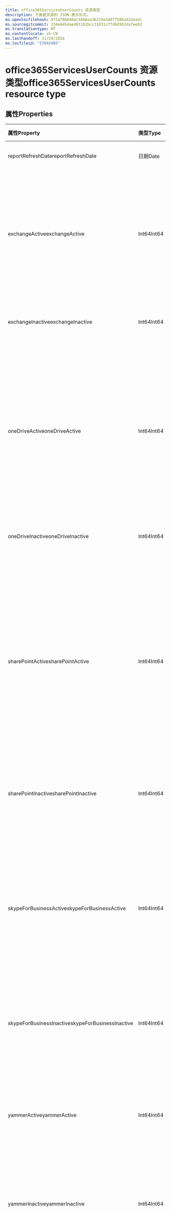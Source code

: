 ```yaml
---
title: office365ServicesUserCounts 资源类型
description: 下面是资源的 JSON 表示形式。
ms.openlocfilehash: 975a70b040ac5886ea36219a5407f580a42aeadc
ms.sourcegitcommit: 334e84b4aed63162bcc31831cffd6d363dafee02
ms.translationtype: MT
ms.contentlocale: zh-CN
ms.lasthandoff: 11/29/2018
ms.locfileid: "27042405"
---
```

# <a name="office365servicesusercounts-resource-type"></a><span data-ttu-id="47f5f-103">office365ServicesUserCounts 资源类型</span><span class="sxs-lookup"><span data-stu-id="47f5f-103">office365ServicesUserCounts resource type</span></span>

## <a name="properties"></a><span data-ttu-id="47f5f-104">属性</span><span class="sxs-lookup"><span data-stu-id="47f5f-104">Properties</span></span>

| <span data-ttu-id="47f5f-105">属性</span><span class="sxs-lookup"><span data-stu-id="47f5f-105">Property</span></span>                 | <span data-ttu-id="47f5f-106">类型</span><span class="sxs-lookup"><span data-stu-id="47f5f-106">Type</span></span>   | <span data-ttu-id="47f5f-107">说明</span><span class="sxs-lookup"><span data-stu-id="47f5f-107">Description</span></span>                              |
| :----------------------- | :----- | ---------------------------------------- |
| <span data-ttu-id="47f5f-108">reportRefreshDate</span><span class="sxs-lookup"><span data-stu-id="47f5f-108">reportRefreshDate</span></span>        | <span data-ttu-id="47f5f-109">日期</span><span class="sxs-lookup"><span data-stu-id="47f5f-109">Date</span></span>   | <span data-ttu-id="47f5f-110">内容最晚日期。</span><span class="sxs-lookup"><span data-stu-id="47f5f-110">The latest date of the content.</span></span>          |
| <span data-ttu-id="47f5f-111">exchangeActive</span><span class="sxs-lookup"><span data-stu-id="47f5f-111">exchangeActive</span></span>           | <span data-ttu-id="47f5f-112">Int64</span><span class="sxs-lookup"><span data-stu-id="47f5f-112">Int64</span></span>  | <span data-ttu-id="47f5f-113">在 Exchange 上的活动用户数。</span><span class="sxs-lookup"><span data-stu-id="47f5f-113">The number of active users on Exchange.</span></span> <span data-ttu-id="47f5f-114">任何用户都可以读取和发送电子邮件被视为活动用户。</span><span class="sxs-lookup"><span data-stu-id="47f5f-114">Any user who can read and send email is considered an active user.</span></span> |
| <span data-ttu-id="47f5f-115">exchangeInactive</span><span class="sxs-lookup"><span data-stu-id="47f5f-115">exchangeInactive</span></span>         | <span data-ttu-id="47f5f-116">Int64</span><span class="sxs-lookup"><span data-stu-id="47f5f-116">Int64</span></span>  | <span data-ttu-id="47f5f-117">在 Exchange 上的非活动用户数。</span><span class="sxs-lookup"><span data-stu-id="47f5f-117">The number of inactive users on Exchange.</span></span> |
| <span data-ttu-id="47f5f-118">oneDriveActive</span><span class="sxs-lookup"><span data-stu-id="47f5f-118">oneDriveActive</span></span>           | <span data-ttu-id="47f5f-119">Int64</span><span class="sxs-lookup"><span data-stu-id="47f5f-119">Int64</span></span>  | <span data-ttu-id="47f5f-120">在 OneDrive 上的活动用户数。</span><span class="sxs-lookup"><span data-stu-id="47f5f-120">The number of active users on OneDrive.</span></span> <span data-ttu-id="47f5f-121">查看或编辑文件、 内部或外部，共享文件或同步文件的任何用户被视为活动用户。</span><span class="sxs-lookup"><span data-stu-id="47f5f-121">Any user who viewed or edited files, shared files internally or externally, or synced files is considered an active user.</span></span> |
| <span data-ttu-id="47f5f-122">oneDriveInactive</span><span class="sxs-lookup"><span data-stu-id="47f5f-122">oneDriveInactive</span></span>         | <span data-ttu-id="47f5f-123">Int64</span><span class="sxs-lookup"><span data-stu-id="47f5f-123">Int64</span></span>  | <span data-ttu-id="47f5f-124">Onedrive 非活动用户数。</span><span class="sxs-lookup"><span data-stu-id="47f5f-124">The number of inactive users on OneDrive.</span></span> |
| <span data-ttu-id="47f5f-125">sharePointActive</span><span class="sxs-lookup"><span data-stu-id="47f5f-125">sharePointActive</span></span>         | <span data-ttu-id="47f5f-126">Int64</span><span class="sxs-lookup"><span data-stu-id="47f5f-126">Int64</span></span>  | <span data-ttu-id="47f5f-127">在 SharePoint 上的活动用户数。</span><span class="sxs-lookup"><span data-stu-id="47f5f-127">The number of active users on SharePoint.</span></span> <span data-ttu-id="47f5f-128">查看或编辑文件、 共享文件内部或外部同步文件，或查看 SharePoint 页的任何用户被视为活动用户。</span><span class="sxs-lookup"><span data-stu-id="47f5f-128">Any user who viewed or edited files, shared files internally or externally, synced files, or viewed SharePoint pages is considered an active user.</span></span> |
| <span data-ttu-id="47f5f-129">sharePointInactive</span><span class="sxs-lookup"><span data-stu-id="47f5f-129">sharePointInactive</span></span>       | <span data-ttu-id="47f5f-130">Int64</span><span class="sxs-lookup"><span data-stu-id="47f5f-130">Int64</span></span>  | <span data-ttu-id="47f5f-131">在 SharePoint 上的非活动用户数。</span><span class="sxs-lookup"><span data-stu-id="47f5f-131">The number of inactive users on SharePoint.</span></span> |
| <span data-ttu-id="47f5f-132">skypeForBusinessActive</span><span class="sxs-lookup"><span data-stu-id="47f5f-132">skypeForBusinessActive</span></span>   | <span data-ttu-id="47f5f-133">Int64</span><span class="sxs-lookup"><span data-stu-id="47f5f-133">Int64</span></span>  | <span data-ttu-id="47f5f-134">Skype 的业务上的活动用户数。</span><span class="sxs-lookup"><span data-stu-id="47f5f-134">The number of active users on Skype For Business.</span></span> <span data-ttu-id="47f5f-135">组织或参加会议，或加入对等会话的任何用户被视为活动用户。</span><span class="sxs-lookup"><span data-stu-id="47f5f-135">Any user who organized or participated in conferences, or joined peer-to-peer sessions is considered an active user.</span></span> |
| <span data-ttu-id="47f5f-136">skypeForBusinessInactive</span><span class="sxs-lookup"><span data-stu-id="47f5f-136">skypeForBusinessInactive</span></span> | <span data-ttu-id="47f5f-137">Int64</span><span class="sxs-lookup"><span data-stu-id="47f5f-137">Int64</span></span>  | <span data-ttu-id="47f5f-138">Skype 的业务的非活动用户数。</span><span class="sxs-lookup"><span data-stu-id="47f5f-138">The number of inactive users on Skype For Business.</span></span> |
| <span data-ttu-id="47f5f-139">yammerActive</span><span class="sxs-lookup"><span data-stu-id="47f5f-139">yammerActive</span></span>             | <span data-ttu-id="47f5f-140">Int64</span><span class="sxs-lookup"><span data-stu-id="47f5f-140">Int64</span></span>  | <span data-ttu-id="47f5f-141">Yammer 上的活动用户数。</span><span class="sxs-lookup"><span data-stu-id="47f5f-141">The number of active users on Yammer.</span></span> <span data-ttu-id="47f5f-142">任何用户都可以发布、 读取或类似于邮件被视为活动用户。</span><span class="sxs-lookup"><span data-stu-id="47f5f-142">Any user who can post, read, or like messages is considered an active user.</span></span> |
| <span data-ttu-id="47f5f-143">yammerInactive</span><span class="sxs-lookup"><span data-stu-id="47f5f-143">yammerInactive</span></span>           | <span data-ttu-id="47f5f-144">Int64</span><span class="sxs-lookup"><span data-stu-id="47f5f-144">Int64</span></span>  | <span data-ttu-id="47f5f-145">在 Yammer 上的非活动用户数。</span><span class="sxs-lookup"><span data-stu-id="47f5f-145">The number of inactive users on Yammer.</span></span>  |
| <span data-ttu-id="47f5f-146">teamsActive</span><span class="sxs-lookup"><span data-stu-id="47f5f-146">teamsActive</span></span>              | <span data-ttu-id="47f5f-147">Int64</span><span class="sxs-lookup"><span data-stu-id="47f5f-147">Int64</span></span>  | <span data-ttu-id="47f5f-148">团队上的活动用户数。</span><span class="sxs-lookup"><span data-stu-id="47f5f-148">The number of active users on Teams.</span></span> <span data-ttu-id="47f5f-149">在工作组通道中发布消息、 私人聊天会话中发送的邮件或参加会议或进行呼叫的任何用户被视为活动用户。</span><span class="sxs-lookup"><span data-stu-id="47f5f-149">Any user who posted messages in team channels, sent messages in private chat sessions, or participated in meetings or calls is considered an active user.</span></span> |
| <span data-ttu-id="47f5f-150">teamsInactive</span><span class="sxs-lookup"><span data-stu-id="47f5f-150">teamsInactive</span></span>            | <span data-ttu-id="47f5f-151">Int64</span><span class="sxs-lookup"><span data-stu-id="47f5f-151">Int64</span></span>  | <span data-ttu-id="47f5f-152">团队上的活动用户数。</span><span class="sxs-lookup"><span data-stu-id="47f5f-152">The number of active users on Teams.</span></span>     |
| <span data-ttu-id="47f5f-153">reportPeriod</span><span class="sxs-lookup"><span data-stu-id="47f5f-153">reportPeriod</span></span>             | <span data-ttu-id="47f5f-154">字符串</span><span class="sxs-lookup"><span data-stu-id="47f5f-154">String</span></span> | <span data-ttu-id="47f5f-155">报告涵盖天数。</span><span class="sxs-lookup"><span data-stu-id="47f5f-155">The number of days the report covers.</span></span>    |

## <a name="json-representation"></a><span data-ttu-id="47f5f-156">JSON 表示形式</span><span class="sxs-lookup"><span data-stu-id="47f5f-156">JSON representation</span></span>

<span data-ttu-id="47f5f-157">下面是资源的 JSON 表示形式。</span><span class="sxs-lookup"><span data-stu-id="47f5f-157">The following is a JSON representation of the resource.</span></span>

<!-- {
  "blockType": "resource",
  "@odata.type": "microsoft.graph.office365ServicesUserCounts"
} -->

```json
{
  "reportRefreshDate": "Date", 
  "exchangeActive": 1024, 
  "exchangeInactive": 1024, 
  "oneDriveActive": 1024, 
  "oneDriveInactive": 1024, 
  "sharePointActive": 1024, 
  "sharePointInactive": 1024, 
  "skypeForBusinessActive": 1024, 
  "skypeForBusinessInactive": 1024, 
  "yammerActive": 1024, 
  "yammerInactive": 1024, 
  "teamsActive": 1024, 
  "teamsInactive": 1024, 
  "reportPeriod": "String"
}
```
